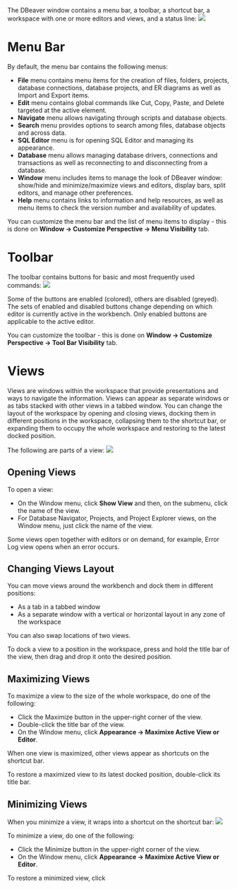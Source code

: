 The DBeaver window contains a menu bar, a toolbar, a shortcut bar, a workspace with one or more editors and views, and a status line:
<img src="https://www.dropbox.com/s/hxkbuw6r7a8dmw6/UI%20with%20markup.png?raw=1">

# Menu Bar
By default, the menu bar contains the following menus:

* **File** menu contains menu items for the creation of files, folders, projects, database connections, database projects, and ER diagrams as well as Import and Export items.  
* **Edit** menu contains global commands like Cut, Copy, Paste, and Delete targeted at the active element.
* **Navigate** menu allows navigating through scripts and database objects.
* **Search** menu provides options to search among files, database objects and across data.
* **SQL Editor** menu is for opening SQL Editor and managing its appearance.
* **Database** menu allows managing database drivers, connections and transactions as well as reconnecting to and disconnecting from a database.
* **Window** menu includes items to manage the look of DBeaver window: show/hide and minimize/maximize views and editors, display bars, split editors, and manage other preferences.
* **Help** menu contains links to information and help resources, as well as menu items to check the version number and availability of updates.

You can customize the menu bar and the list of menu items to display - this is done on **Window -> Customize Perspective -> Menu Visibility** tab.

# Toolbar
The toolbar contains buttons for basic and most frequently used commands:
<img src="https://www.dropbox.com/s/q1l8fait39ylfp2/Toolbar.png?raw=1">

Some of the buttons are enabled (colored), others are disabled (greyed). The sets of enabled and disabled buttons change depending on which editor is currently active in the workbench. Only enabled buttons are applicable to the active editor.

You can customize the toolbar - this is done on **Window -> Customize Perspective -> Tool Bar Visibility** tab. 

# Views
Views are windows within the workspace that provide presentations and ways to navigate the information.
Views can appear as separate windows or as tabs stacked with other views in a tabbed window.
You can change the layout of the workspace by opening and closing views, docking them in different positions in the workspace, collapsing them to the shortcut bar, or expanding them to occupy the whole workspace and restoring to the latest docked position.  

The following are parts of a view: 
<img src="https://www.dropbox.com/s/09ifmnmzr317b4x/View%20window%20overview.png?raw=1">

## Opening Views
To open a view:
* On the Window menu, click **Show View** and then, on the submenu, click the name of the view.
* For Database Navigator, Projects, and Project Explorer views, on the Window menu, just click the name of the view.

Some views open together with editors or on demand, for example, Error Log view opens when an error occurs.

## Changing Views Layout
You can move views around the workbench and dock them in different positions:
* As a tab in a tabbed window
* As a separate window with a vertical or horizontal layout in any zone of the workspace

You can also swap locations of two views.

To dock a view to a position in the workspace, press and hold the title bar of the view, then drag and drop it onto the desired position.  

## Maximizing Views
To maximize a view to the size of the whole workspace, do one of the following:
* Click the Maximize button in the upper-right corner of the view.
* Double-click the title bar of the view.
* On the Window menu, click **Appearance -> Maximixe Active View or Editor**.

When one view is maximized, other views appear as shortcuts on the shortcut bar.

To restore a maximized view to its latest docked position, double-click its title bar. 

## Minimizing Views
When you minimize a view, it wraps into a shortcut on the shortcut bar:
<img src="https://www.dropbox.com/s/151a9yxnlnervj1/Minimize%20view.png?raw=1">

To minimize a view, do one of the following:
* Click the Minimize button in the upper-right corner of the view.
* On the Window menu, click **Appearance -> Maximixe Active View or Editor**.

To restore a minimized view, click